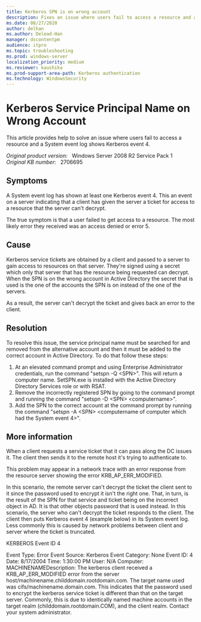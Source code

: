 ```yaml
---
title: Kerberos SPN is on wrong account
description: Fixes an issue where users fail to access a resource and a System event log shows Kerberos event 4.
ms.date: 08/27/2020
author: delhan
ms.author: Delead-Han
manager: dscontentpm
audience: itpro
ms.topic: troubleshooting
ms.prod: windows-server
localization_priority: medium
ms.reviewer: kaushika
ms.prod-support-area-path: Kerberos authentication
ms.technology: WindowsSecurity
---
```

# Kerberos Service Principal Name on Wrong Account

This article provides help to solve an issue where users fail to access a resource and a System event log shows Kerberos event 4.

_Original product version:_ &nbsp; Windows Server 2008 R2 Service Pack 1  
_Original KB number:_ &nbsp; 2706695

## Symptoms

A System event log has shown at least one Kerberos event 4. This an event on a server indicating that a client has given the server a ticket for access to a resource that the server can't decrypt.

The true symptom is that a user failed to get access to a resource. The most likely error they received was an access denied or error 5.

## Cause

Kerberos service tickets are obtained by a client and passed to a server to gain access to resources on that server. They're signed using a secret which only that server that has the resource being requested can decrypt. When the SPN is on the wrong account in Active Directory the secret that is used is the one of the accounts the SPN is on instead of the one of the servers.

As a result, the server can't decrypt the ticket and gives back an error to the client.

## Resolution

To resolve this issue, the service principal name must be searched for and removed from the alternative account and then it must be added to the correct account in Active Directory. To do that follow these steps:


1. At an elevated command prompt and using Enterprise Administrator credentials, run the command "setspn -Q \<SPN>". This will return a computer name. SetSPN.exe is installed with the Active Directory Directory Services role or with RSAT.
2. Remove the incorrectly registered SPN by going to the command prompt and running the command "setspn -D \<SPN> \<computername>".
3. Add the SPN to the correct account at the command prompt by running the command "setspn -A \<SPN> \<computername of computer which had the System event 4>".

## More information

When a client requests a service ticket that it can pass along the DC issues it. The client then sends it to the remote host it's trying to authenticate to.

This problem may appear in a network trace with an error response from the resource server showing the error KRB_AP_ERR_MODIFIED.

In this scenario, the remote server can't decrypt the ticket the client sent to it since the password used to encrypt it isn't the right one. That, in turn, is the result of the SPN for that service and ticket being on the incorrect object in AD. It is that other objects password that is used instead. In this scenario, the server who can't decrypt the ticket responds to the client. The client then puts Kerberos event 4 (example below) in its System event log. Less commonly this is caused by network problems between client and server where the ticket is truncated.

KERBEROS Event ID 4

Event Type: Error
Event Source: Kerberos
Event Category: None
Event ID: 4
Date: 8/17/2004
Time: 1:30:00 PM
User: N/A
Computer: MACHINENAMEDescription:
The kerberos client received a KRB_AP_ERR_MODIFIED error from the server
host/machinename.childdomain.rootdomain.com. The target name used was
cifs/machinename.domain.com. This indicates that the password used to encrypt the
kerberos service ticket is different than that on the target server. Commonly, this
is due to identically named machine accounts in the target realm
(childdomain.rootdomain.COM), and the client realm. Contact your system
administrator.
